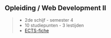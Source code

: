 Opleiding **/ Web Development II**
----------------------------------

> - 2de schijf - semester 4
> - 10 studiepunten - 3 lestijden
> - [ECTS-fiche]

[ECTS-fiche]: https://bamaflexweb.arteveldehs.be/BMFUIDetailxOLOD.aspx?a=65990&b=5&c=1

